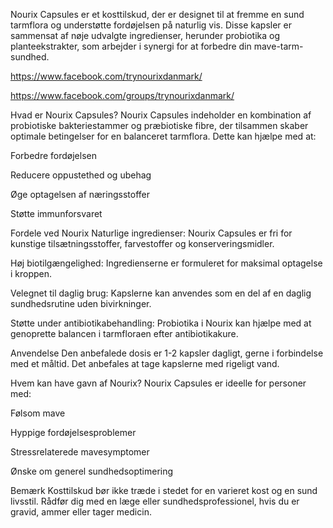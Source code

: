 Nourix Capsules er et kosttilskud, der er designet til at fremme en sund tarmflora og understøtte fordøjelsen på naturlig vis. Disse kapsler er sammensat af nøje udvalgte ingredienser, herunder probiotika og planteekstrakter, som arbejder i synergi for at forbedre din mave-tarm-sundhed.

https://www.facebook.com/trynourixdanmark/

https://www.facebook.com/groups/trynourixdanmark/

Hvad er Nourix Capsules?
Nourix Capsules indeholder en kombination af probiotiske bakteriestammer og præbiotiske fibre, der tilsammen skaber optimale betingelser for en balanceret tarmflora. Dette kan hjælpe med at:

Forbedre fordøjelsen

Reducere oppustethed og ubehag

Øge optagelsen af næringsstoffer

Støtte immunforsvaret

Fordele ved Nourix
Naturlige ingredienser: Nourix Capsules er fri for kunstige tilsætningsstoffer, farvestoffer og konserveringsmidler.

Høj biotilgængelighed: Ingredienserne er formuleret for maksimal optagelse i kroppen.

Velegnet til daglig brug: Kapslerne kan anvendes som en del af en daglig sundhedsrutine uden bivirkninger.

Støtte under antibiotikabehandling: Probiotika i Nourix kan hjælpe med at genoprette balancen i tarmfloraen efter antibiotikakure.

Anvendelse
Den anbefalede dosis er 1-2 kapsler dagligt, gerne i forbindelse med et måltid. Det anbefales at tage kapslerne med rigeligt vand.

Hvem kan have gavn af Nourix?
Nourix Capsules er ideelle for personer med:

Følsom mave

Hyppige fordøjelsesproblemer

Stressrelaterede mavesymptomer

Ønske om generel sundhedsoptimering

Bemærk
Kosttilskud bør ikke træde i stedet for en varieret kost og en sund livsstil. Rådfør dig med en læge eller sundhedsprofessionel, hvis du er gravid, ammer eller tager medicin.

